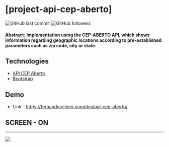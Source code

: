 # [project-api-cep-aberto]

![GitHub last commit](https://img.shields.io/github/last-commit/FernandoCelmer/project-api-cep-aberto) ![GitHub followers](https://img.shields.io/github/followers/FernandoCelmer?label=Fernando%20Celmer&style=social)

#### Abstract: Implementation using the CEP-ABERTO API, which shows information regarding geographic locations according to pre-established parameters such as zip code, city or state.

## Technologies

- [API CEP Aberto](https://cepaberto.com)
- [Bootstrap](https://getbootstrap.com) 

## Demo

- Link - https://fernandocelmer.com/dev/api-cep-aberto/<br> 

## SCREEN - ON 
________________________________
<p>
<img src="https://github.com/FernandoCelmer/project-api-cep-aberto/blob/master/indexoffy-api-cep-aberto.png?raw=true">
  
